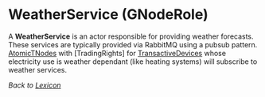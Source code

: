 # WeatherService (GNodeRole)

A **WeatherService** is an actor responsible for providing weather forecasts. These services are typically provided via RabbitMQ using a pubsub pattern. [AtomicTNodes](atomic-t-node)
with [TradingRights] for [TransactiveDevices](transactive-device) whose electricity use is weather dependant (like heating systems) will subscribe to weather services.

_Back to [Lexicon](lexicon)_
